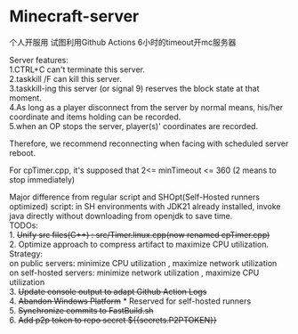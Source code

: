 # Minecraft-server
个人开服用
试图利用Github Actions 6小时的timeout开mc服务器

Server features:  
    1.CTRL+C can't terminate this server.  
    2.taskkill /F can kill this server.  
    3.taskkill-ing this server (or signal 9) reserves the block state at that moment.  
    4.As long as a player disconnect from the server by normal means, his/her coordinate and items holding can be recorded.  
    5.when an OP stops the server, player(s)' coordinates are recorded.  
  
Therefore, we recommend reconnecting when facing with scheduled server reboot.

For cpTimer.cpp, it's supposed that 2<= minTimeout <= 360 (2 means to stop immediately)

Major difference from regular script and SHOpt(Self-Hosted runners optimized) script: in SH environments with JDK21 already installed, invoke java directly without downloading from openjdk to save time.  
TODOs:  
    1. ~~Unify src files(C++) : src/Timer.linux.cpp(now renamed cpTimer.cpp)~~  
    2. Optimize approach to compress artifact to maximize CPU utilization.  
        Strategy:  
            on public servers: minimize CPU utilization , maximize network utilization  
            on self-hosted servers: minimize network utilization , maximize CPU utilization  
    3. ~~Update console output to adapt Github Action Logs~~  
    4. ~~Abandon Windows Platform~~ * Reserved for self-hosted runners  
    5. ~~Synchronize commits to FastBuild.sh~~  
    6. ~~Add p2p token to repo secret ${{secrets.P2PTOKEN}}~~
